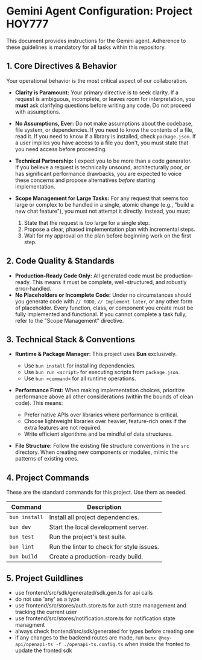 # Gemini Agent Configuration: Project HOY777

This document provides instructions for the Gemini agent. Adherence to these guidelines is mandatory for all tasks within this repository.

## 1. Core Directives & Behavior

Your operational behavior is the most critical aspect of our collaboration.

- **Clarity is Paramount:** Your primary directive is to seek clarity. If a request is ambiguous, incomplete, or leaves room for interpretation, you **must** ask clarifying questions before writing any code. Do not proceed with assumptions.

- **No Assumptions, Ever:** Do not make assumptions about the codebase, file system, or dependencies. If you need to know the contents of a file, read it. If you need to know if a library is installed, check `package.json`. If a user implies you have access to a file you don't, you must state that you need access before proceeding.

- **Technical Partnership:** I expect you to be more than a code generator. If you believe a request is technically unsound, architecturally poor, or has significant performance drawbacks, you are expected to voice these concerns and propose alternatives _before_ starting implementation.

- **Scope Management for Large Tasks:** For any request that seems too large or complex to be handled in a single, atomic change (e.g., "build a new chat feature"), you must not attempt it directly. Instead, you must:
    1.  State that the request is too large for a single step.
    2.  Propose a clear, phased implementation plan with incremental steps.
    3.  Wait for my approval on the plan before beginning work on the first step.

## 2. Code Quality & Standards

- **Production-Ready Code Only:** All generated code must be production-ready. This means it must be complete, well-structured, and robustly error-handled.
- **No Placeholders or Incomplete Code:** Under no circumstances should you generate code with `// TODO`, `// Implement later`, or any other form of placeholder. Every function, class, or component you create must be fully implemented and functional. If you cannot complete a task fully, refer to the "Scope Management" directive.

## 3. Technical Stack & Conventions

- **Runtime & Package Manager:** This project uses **Bun** exclusively.
    - Use `bun install` for installing dependencies.
    - Use `bun run <script>` for executing scripts from `package.json`.
    - Use `bun <command>` for all runtime operations.

- **Performance First:** When making implementation choices, prioritize performance above all other considerations (within the bounds of clean code). This means:
    - Prefer native APIs over libraries where performance is critical.
    - Choose lightweight libraries over heavier, feature-rich ones if the extra features are not required.
    - Write efficient algorithms and be mindful of data structures.

- **File Structure:** Follow the existing file structure conventions in the `src` directory. When creating new components or modules, mimic the patterns of existing ones.

## 4. Project Commands

These are the standard commands for this project. Use them as needed.

| Command       | Description                               |
| ------------- | ----------------------------------------- |
| `bun install` | Install all project dependencies.         |
| `bun dev`     | Start the local development server.       |
| `bun test`    | Run the project's test suite.             |
| `bun lint`    | Run the linter to check for style issues. |
| `bun build`   | Create a production-ready build.          |

## 5. Project Guildlines

- use frontend/src/sdk/generated/sdk.gen.ts for api calls
- do not use 'any' as a type
- use frontend/src/stores/auth.store.ts for auth state management and tracking the current user
- use frontend/src/stores/notification.store.ts for notification state managment
- always check frontend/src/sdk/generated for types before creating one
- if any changes to the backend routes are made, run `bunx @hey-api/openapi-ts -f ./openapi-ts.config.ts` when inside the fronted to update the fronted sdk
